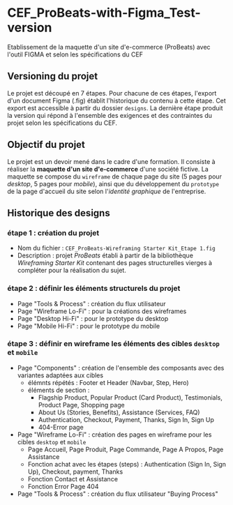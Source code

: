 # CEF_ProBeats-with-Figma_Test-version
Etablissement de la maquette d'un site d'e-commerce (ProBeats) avec l'outil FIGMA et selon les spécifications du CEF

## Versioning du projet
Le projet est découpé en 7 étapes. Pour chacune de ces étapes,  l'export d'un document Figma (.fig) établit l'historique du contenu à cette étape. Cet export est accessible à partir du dossier `designs`.
La dernière étape produit la version qui répond à l'ensemble des exigences et des contraintes du projet selon les spécifications du CEF.

## Objectif du projet
Le projet est un devoir mené dans le cadre d'une formation. Il consiste à réaliser la __maquette d'un site d'e-commerce__ d'une société fictive. La maquette se compose du `wireframe` de chaque page du site (5 pages pour _desktop_, 5 pages pour _mobile_), ainsi que du développement du `prototype` de la page d'accueil du site selon l'_identité graphique_ de l'entreprise.

## Historique des designs

### étape 1 : création du projet
 - Nom du fichier : `CEF_ProBeats-Wireframing Starter Kit_Etape 1.fig`
 - Description : projet _ProBeats_ établi à partir de la bibliothèque _Wireframing Starter Kit_ contenant des pages structurelles vierges à compléter pour la réalisation du sujet.

### étape 2 : définir les éléments structurels du projet
 - Page "Tools & Process" : création du flux utilisateur
 - Page "Wireframe Lo-Fi" : pour la créations des wireframes
 - Page "Desktop Hi-Fi" : pour le prototype du desktop
 - Page "Mobile Hi-Fi" : pour le prototype du mobile

### étape 3 : définir en wireframe les éléments des cibles `desktop` et `mobile`
 - Page "Components" : création de l'ensemble des composants avec des variantes adaptées aux cibles
   - élémnts répétés : Footer et Header (Navbar, Step, Hero)
   - éléments de section : 
     - Flagship Product, Popular Product (Card Product), Testimonials, Product Page, Shopping page
     - About Us (Stories, Benefits), Assistance (Services, FAQ)
     - Authentication, Checkout, Payment, Thanks, Sign In, Sign Up
     - 404-Error page
 - Page "Wireframe Lo-Fi" : création des pages en wireframe pour les cibles `desktop` et `mobile`
   - Page Accueil, Page Produit, Page Commande, Page A Propos, Page Assistance
   - Fonction achat avec les étapes (steps) : Authentication (Sign In, Sign Up), Checkout, payment, Thanks
   - Fonction Contact et Assistance
   - Fonction Error Page 404
 - Page "Tools & Process" : création du flux utilisateur "Buying Process"
